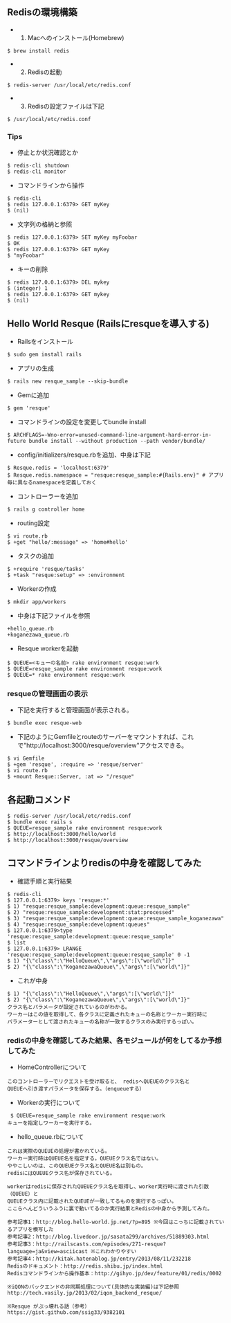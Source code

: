## Redisの環境構築 ##

* 01. Macへのインストール(Homebrew)
```
$ brew install redis
```

* 02. Redisの起動
```
$ redis-server /usr/local/etc/redis.conf
```

* 03. Redisの設定ファイルは下記
```
$ /usr/local/etc/redis.conf
```

### Tips ###

* 停止とか状況確認とか
```
$ redis-cli shutdown
$ redis-cli monitor
```

* コマンドラインから操作
```
$ redis-cli
$ redis 127.0.0.1:6379> GET myKey
$ (nil)
```

* 文字列の格納と参照
```
$ redis 127.0.0.1:6379> SET myKey myFoobar
$ OK
$ redis 127.0.0.1:6379> GET myKey
$ "myFoobar"
```

* キーの削除
```
$ redis 127.0.0.1:6379> DEL mykey
$ (integer) 1
$ redis 127.0.0.1:6379> GET mykey
$ (nil)
```

## Hello World Resque (Railsにresqueを導入する) ##
* Railsをインストール
```
$ sudo gem install rails
```

* アプリの生成
```
$ rails new resque_sample --skip-bundle
```

*  Gemに追加
```
$ gem 'resque'
```

* コマンドラインの設定を変更してbundle install
```
$ ARCHFLAGS=-Wno-error=unused-command-line-argument-hard-error-in-future bundle install --without production --path vendor/bundle/
```

* config/initializers/resque.rbを追加、中身は下記
```
$ Resque.redis = 'localhost:6379'
$ Resque.redis.namespace = "resque:resque_sample:#{Rails.env}" # アプリ毎に異なるnamespaceを定義しておく
```

* コントローラーを追加
```
$ rails g controller home
```

* routing設定
```
$ vi route.rb
$ +get "hello/:message" => 'home#hello'
```

* タスクの追加
```
$ +require 'resque/tasks'
$ +task "resque:setup" => :environment
```

* Workerの作成
```
$ mkdir app/workers
```
* 中身は下記ファイルを参照
```
+hello_queue.rb
+koganezawa_queue.rb
```

* Resque workerを起動
```
$ QUEUE=<キューの名前> rake environment resque:work
$ QUEUE=resque_sample rake environment resque:work
$ QUEUE=* rake environment resque:work
```

### resqueの管理画面の表示 ###

* 下記を実行すると管理画面が表示される。
```
$ bundle exec resque-web
```

* 下記のようにGemfileとrouteのサーバーをマウントすれば、これで"http://localhost:3000/resque/overview"アクセスできる。
```
$ vi Gemfile
$ +gem 'resque', :require => 'resque/server'
$ vi route.rb
$ +mount Resque::Server, :at => "/resque"
```

## 各起動コメンド ##
```
$ redis-server /usr/local/etc/redis.conf
$ bundle exec rails s
$ QUEUE=resque_sample rake environment resque:work
$ http://localhost:3000/hello/world
$ http://localhost:3000/resque/overview
```

## コマンドラインよりredisの中身を確認してみた ##
* 確認手順と実行結果
```
$ redis-cli
$ 127.0.0.1:6379> keys 'resque:*'
$ 1) "resque:resque_sample:development:queue:resque_sample"
$ 2) "resque:resque_sample:development:stat:processed"
$ 3) "resque:resque_sample:development:queue:resque_sample_koganezawa"
$ 4) "resque:resque_sample:development:queues"
$ 127.0.0.1:6379>type 'resque:resque_sample:development:queue:resque_sample'
$ list
$ 127.0.0.1:6379> LRANGE 'resque:resque_sample:development:queue:resque_sample' 0 -1
$ 1) "{\"class\":\"HelloQueue\",\"args\":[\"world\"]}" 
$ 2) "{\"class\":\"KoganezawaQueue\",\"args\":[\"world\"]}"
```

* これが中身
```
$ 1) "{\"class\":\"HelloQueue\",\"args\":[\"world\"]}" 
$ 2) "{\"class\":\"KoganezawaQueue\",\"args\":[\"world\"]}"
クラス名とパラメータが設定されているのがわかる。
ワーカーはこの値を取得して、各クラスに定義されたキューの名称とワーカー実行時に
パラメーターとして渡されたキューの名称が一致するクラスのみ実行するっぽい。
```

### redisの中身を確認してみた結果、各モジュールが何をしてるか予想してみた ###

* HomeControllerについて
```
このコントローラーでリクエストを受け取ると、 redisへQUEUEのクラス名と
QUEUEへ引き渡すパラメータを保存する。（enqueueする）
```

* Workerの実行について
```
 $ QUEUE=resque_sample rake environment resque:work
キューを指定しワーカーを実行する。
```

* hello_queue.rbについて
```
これは実際のQUEUEの処理が書かれている。
ワーカー実行時はQUEUE名を指定する。QUEUEクラス名ではない。
ややこしいのは、このQUEUEクラス名とQUEUE名は別もの。
redisにはQUEUEクラス名が保存されている。

workerはredisに保存されたQUEUEクラス名を取得し、worker実行時に渡された引数（QUEUE）と
QUEUEクラス内に記載されたQUEUEが一致してるものを実行するっぽい。
ここらへんどういうふうに裏で動いてるのか実行結果とRedisの中身から予測してみた。
```

```
参考記事1：http://blog.hello-world.jp.net/?p=895 ※今回はこっちに記載されているアプリを模写した
参考記事2：http://blog.livedoor.jp/sasata299/archives/51889303.html
参考記事3：http://railscasts.com/episodes/271-resque?language=ja&view=asciicast ※これわかりやすい
参考記事4：http://kitak.hatenablog.jp/entry/2013/08/11/232218
Redisのドキュメント：http://redis.shibu.jp/index.html
Redisコマンドラインから操作基本：http://gihyo.jp/dev/feature/01/redis/0002

※iQONのバックエンドの非同期処理について(具体的な実装編)は下記参照
http://tech.vasily.jp/2013/02/iqon_backend_resque/
 
※Resque がぶっ壊れる話（参考）
https://gist.github.com/ssig33/9382101
```